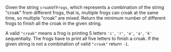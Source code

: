 Given the string `croakOfFrogs`, which represents a combination of the string "croak" from different frogs, that is, multiple frogs can croak at the same time, so multiple “croak” are mixed. Return the minimum number of different frogs to finish all the croak in the given string.

A valid `"croak"` means a frog is printing 5 letters `'c'`, `'r'`, `'o'`, `'a'`, `'k'` sequentially. The frogs have to print all five letters to finish a croak. If the given string is not a combination of valid `"croak"` return `-1`.